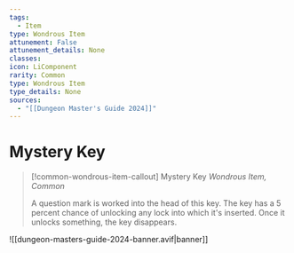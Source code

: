 ```yaml
---
tags:
  - Item
type: Wondrous Item
attunement: False
attunement_details: None
classes:
icon: LiComponent
rarity: Common
type: Wondrous Item
type_details: None
sources: 
  - "[[Dungeon Master's Guide 2024]]"
---
```

# Mystery Key
>[!common-wondrous-item-callout] Mystery Key
>_Wondrous Item, Common_
>
>A question mark is worked into the head of this key. The key has a 5 percent chance of unlocking any lock into which it's inserted. Once it unlocks something, the key disappears.
>
>


![[dungeon-masters-guide-2024-banner.avif|banner]]